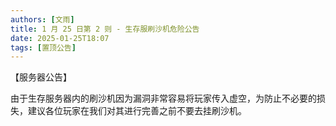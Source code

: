 ```yaml
---
authors: [文雨]
title: 1 月 25 日第 2 则 - 生存服刷沙机危险公告
date: 2025-01-25T18:07
tags: [置顶公告]
---
```


【服务器公告】

由于生存服务器内的刷沙机因为漏洞非常容易将玩家传入虚空，为防止不必要的损失，建议各位玩家在我们对其进行完善之前不要去挂刷沙机。
